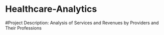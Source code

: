# Healthcare-Analytics

#Project Description: Analysis of Services and Revenues by Providers and Their Professions
